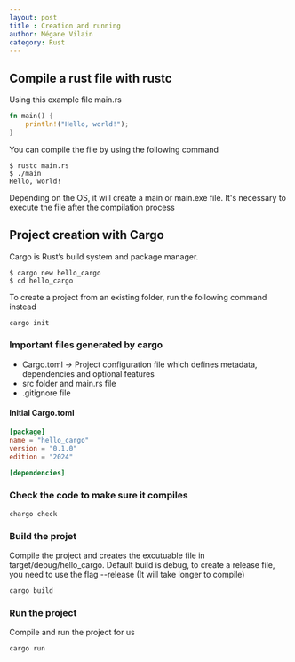 ```yaml
---
layout: post
title : Creation and running 
author: Mégane Vilain
category: Rust
---
```


## Compile a rust file with rustc

Using this example file main.rs
```rust
fn main() {
    println!("Hello, world!");
}
```
You can compile the file by using the following command
```console
$ rustc main.rs
$ ./main
Hello, world!
```

Depending on the OS, it will create a main or main.exe file. It's necessary to execute the file after the compilation process

## Project creation with Cargo

Cargo is Rust’s build system and package manager. 

```shell
$ cargo new hello_cargo
$ cd hello_cargo
```

To create a project from an existing folder, run the following command instead

```shell 
cargo init
```

### Important files generated by cargo

- Cargo.toml -> Project configuration file which defines metadata, dependencies and optional features
- src folder and main.rs file
- .gitignore file

#### Initial Cargo.toml
```toml
[package]
name = "hello_cargo"
version = "0.1.0"
edition = "2024"

[dependencies]

```

### Check the code to make sure it compiles

```
chargo check 
```

### Build the projet
Compile the project and creates the excutuable file in  target/debug/hello_cargo. 
Default build is debug, to create a release file, you need to use the flag --release (It will take longer to compile)

```shell
cargo build
```

### Run the project 
Compile and run the project for us 

```
cargo run 
```
